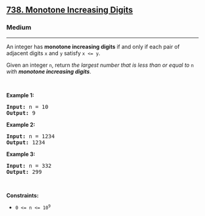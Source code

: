 <h2><a href="https://leetcode.com/problems/monotone-increasing-digits/">738. Monotone Increasing Digits</a></h2><h3>Medium</h3><hr><div><p>An integer has <strong>monotone increasing digits</strong> if and only if each pair of adjacent digits <code>x</code> and <code>y</code> satisfy <code>x &lt;= y</code>.</p>

<p>Given an integer <code>n</code>, return <em>the largest number that is less than or equal to </em><code>n</code><em> with <strong>monotone increasing digits</strong></em>.</p>

<p>&nbsp;</p>
<p><strong class="example">Example 1:</strong></p>

<pre><strong>Input:</strong> n = 10
<strong>Output:</strong> 9
</pre>

<p><strong class="example">Example 2:</strong></p>

<pre><strong>Input:</strong> n = 1234
<strong>Output:</strong> 1234
</pre>

<p><strong class="example">Example 3:</strong></p>

<pre><strong>Input:</strong> n = 332
<strong>Output:</strong> 299
</pre>

<p>&nbsp;</p>
<p><strong>Constraints:</strong></p>

<ul>
	<li><code>0 &lt;= n &lt;= 10<sup>9</sup></code></li>
</ul>
</div>
